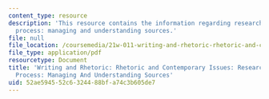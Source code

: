 ```yaml
---
content_type: resource
description: 'This resource contains the information regarding research and the note-taking
  process: managing and understanding sources.'
file: null
file_location: /coursemedia/21w-011-writing-and-rhetoric-rhetoric-and-contemporary-issues-fall-2015/52ae594552c6324488bfa74c3b605de7_MIT21W_011F15_research.pdf
file_type: application/pdf
resourcetype: Document
title: 'Writing and Rhetoric: Rhetoric and Contemporary Issues: Research And The Note-Taking
  Process: Managing And Understanding Sources'
uid: 52ae5945-52c6-3244-88bf-a74c3b605de7
---
```

